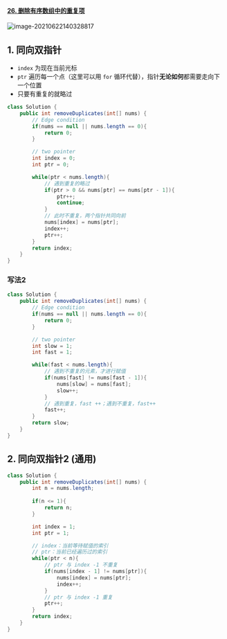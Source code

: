 #### [26. 删除有序数组中的重复项](https://leetcode-cn.com/problems/remove-duplicates-from-sorted-array/)

![image-20210622140328817](https://raw.githubusercontent.com/TWDH/Leetcode-From-Zero/pictures/img/image-20210622140328817.png)

## 1. 同向双指针

- `index` 为现在当前光标
- `ptr` 遍历每一个点（这里可以用 `for` 循环代替），指针**无论如何**都需要走向下一个位置
- 只要有重复的就略过

```java
class Solution {
    public int removeDuplicates(int[] nums) {
        // Edge condition
        if(nums == null || nums.length == 0){
            return 0;
        }

        // two pointer
        int index = 0;
        int ptr = 0;

        while(ptr < nums.length){
            // 遇到重复的略过
            if(ptr > 0 && nums[ptr] == nums[ptr - 1]){
                ptr++;
                continue;
            }
            // 此时不重复，两个指针共同向前
            nums[index] = nums[ptr];
            index++;
            ptr++;
        }
        return index;
    }
}
```

### 写法2

```java
class Solution {
    public int removeDuplicates(int[] nums) {
        // Edge condition
        if(nums == null || nums.length == 0){
            return 0;
        }

        // two pointer
        int slow = 1;
        int fast = 1;

        while(fast < nums.length){
            // 遇到不重复的元素，才进行赋值
            if(nums[fast] != nums[fast - 1]){
                nums[slow] = nums[fast];
                slow++;
            }
            // 遇到重复，fast ++；遇到不重复，fast++
            fast++;
        }
        return slow;
    }
}
```

## 2. 同向双指针2 (通用)

```java
class Solution {
    public int removeDuplicates(int[] nums) {
        int n = nums.length;
        
        if(n <= 1){
            return n;
        }

        int index = 1;
        int ptr = 1;

        // index：当前等待赋值的索引
        // ptr：当前已经遍历过的索引
        while(ptr < n){
            // ptr 与 index -1 不重复
            if(nums[index - 1] != nums[ptr]){
                nums[index] = nums[ptr];
                index++;
            }
            // ptr 与 index -1 重复
            ptr++;
        }
        return index;
    }
}
```

 